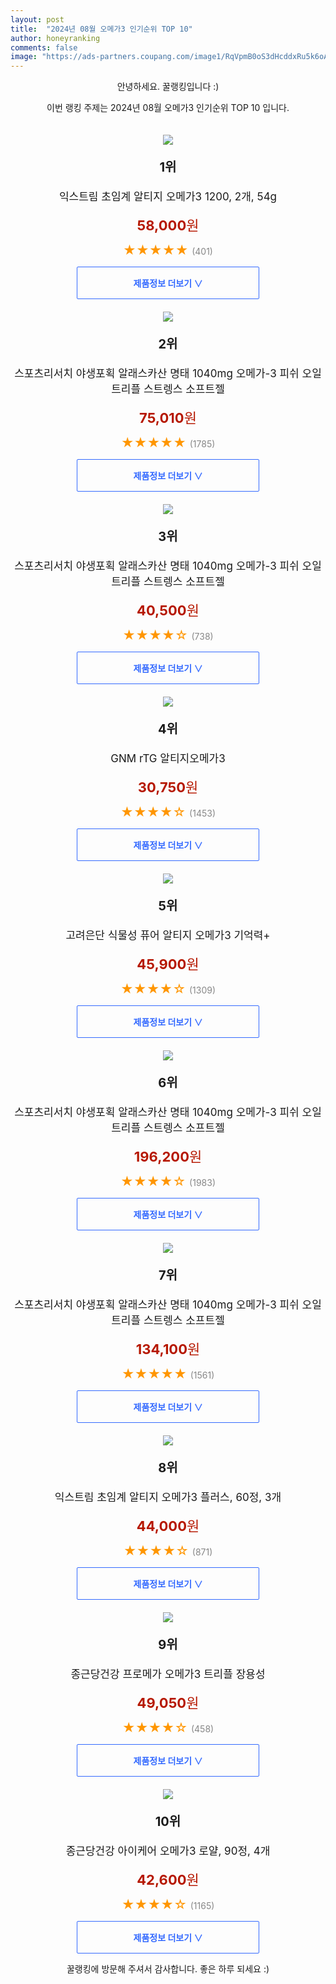 ```yaml
---
layout: post
title:  "2024년 08월 오메가3 인기순위 TOP 10"
author: honeyranking
comments: false
image: "https://ads-partners.coupang.com/image1/RqVpmB0oS3dHcddxRu5k6oASU7VT4CIJGkPENjAkzH-pdclzN5_hrHp42Z0XumMxiGMDNbMNoA1EnStReTyhyuE-9w6bBAZbf9YROHZo3hsn9JHD2Yi98ODy5XKvRn24ZCBqdprBWdkeFRcEt9ODWA9VOGtGgZpcYRiwTT4geiSuCKTW2B4rFC-oXeDX5HHD40DOEQ6-8EYIj4CDPuIvtJu7EZ64MvhOA0z7QllLWCSzs0TRJHh1mpO5SNHlDpbJLpzQwCigH1RRT2sWX8UVT1x42nb4ZqPBfhtIeNFKFG921dojAERKIi7pjcw-Os4="
---
```

<p style="text-align: center;">안녕하세요. 꿀랭킹입니다 :)</p>
<p style="text-align: center;">이번 랭킹 주제는 2024년 08월 오메가3 인기순위 TOP 10 입니다.</p><center><img src="https://ads-partners.coupang.com/image1/RqVpmB0oS3dHcddxRu5k6oASU7VT4CIJGkPENjAkzH-pdclzN5_hrHp42Z0XumMxiGMDNbMNoA1EnStReTyhyuE-9w6bBAZbf9YROHZo3hsn9JHD2Yi98ODy5XKvRn24ZCBqdprBWdkeFRcEt9ODWA9VOGtGgZpcYRiwTT4geiSuCKTW2B4rFC-oXeDX5HHD40DOEQ6-8EYIj4CDPuIvtJu7EZ64MvhOA0z7QllLWCSzs0TRJHh1mpO5SNHlDpbJLpzQwCigH1RRT2sWX8UVT1x42nb4ZqPBfhtIeNFKFG921dojAERKIi7pjcw-Os4=" style="margin-top:20px" /></center><p style="text-align: center; font-size: 20px"><b>1위</b></p><p style="text-align: center; font-size: 17px">익스트림 초임계 알티지 오메가3 1200, 2개, 54g</p><p style="text-align: center;"><span style="color: #b61800; font-size: 22px;"><b>58,000</b>원</span></p><p style="text-align: center;"><span style="color: #ff9600; font-size: 20px;">★★★★★ </span><span style="color: #878787;">(401)</span></p><center><a href="https://link.coupang.com/re/AFFSDP?lptag=AF3899140&subid=honeyrank&pageKey=6991721536&itemId=17114496145&vendorItemId=86876057286&traceid=V0-153-128786518db65c84&clickBeacon=af799660-553a-11ef-9042-0d8e06bbbe50%7E3&requestid=20240808130001190223191083&token=31850C%7CMIXED"><div style="font-size: 14px; display: inline-block; padding: 15px 90px; color: #346aff; border-radius: 2px; border: 1px solid #346aff; cursor: pointer;"><b>제품정보 더보기 &or;</b></div></a></center><center><img src="https://ads-partners.coupang.com/image1/70H7ArW5vw3hCBSM7z6joj__5XM-A-WDn0l5bpJh6_yvTHEYrf8lTcXCSRqMwJrfOj6GdEGQq8Eo1dublpku87IXp7ATGKTIMHyuZ9wDe67k7dxXE4Z9g2FjOhuyuHuZs590aiEeDK-dBXfg6lqUq_xjZcnm_rOf7Q38WhpEaFqPNBEw8VCSQ4xNWQ5TFYONsyl7lLXxq6kg96Mwsdi0eEITzh9UXI9r-WAkZQirSZk2OVkKNoq-Ia57t8r7crJti-UNfuRgBb_Ek7Aey4fC4vx3f9TvJPv3trd8MnrgG8MZytrtXIM-jp0=" style="margin-top:20px" /></center><p style="text-align: center; font-size: 20px"><b>2위</b></p><p style="text-align: center; font-size: 17px">스포츠리서치 야생포획 알래스카산 명태 1040mg 오메가-3 피쉬 오일 트리플 스트렝스 소프트젤</p><p style="text-align: center;"><span style="color: #b61800; font-size: 22px;"><b>75,010</b>원</span></p><p style="text-align: center;"><span style="color: #ff9600; font-size: 20px;">★★★★★ </span><span style="color: #878787;">(1785)</span></p><center><a href="https://link.coupang.com/re/AFFSDP?lptag=AF3899140&subid=honeyrank&pageKey=6854281548&itemId=9078439491&vendorItemId=4765824657&traceid=V0-153-eb204c859fad1f20&requestid=20240808130001190223191083&token=31850C%7CMIXED"><div style="font-size: 14px; display: inline-block; padding: 15px 90px; color: #346aff; border-radius: 2px; border: 1px solid #346aff; cursor: pointer;"><b>제품정보 더보기 &or;</b></div></a></center><center><img src="https://ads-partners.coupang.com/image1/ZwjYvWXevjCCAo-PZ_Fcp0TioqvXfzuMeIu2dPCsVpaMDh2TNmFuhLv7tNyICdwUCnSFVY6I-hvwR6LYyCuoxzJVgdEemgD6aFp8MVQarTNolQgMgg6ufYaaU3GE6JL35WQa5RWIKf4SVs4i31y7VhGp2sORXKm34LsAYYD57D2SoLxciqVZHsPv0uYXu_HrMA3ayMjdVKHaNaqQylsHRvC_LyDeqZ2fjO-x_4KfMQylEUPw_bS6ubHA9gsgrqx8blazAfwbxYD8heylrJBJEWtHoKoOdpQ6zvMSsUpyWhKqIlhsPtJy-z8=" style="margin-top:20px" /></center><p style="text-align: center; font-size: 20px"><b>3위</b></p><p style="text-align: center; font-size: 17px">스포츠리서치 야생포획 알래스카산 명태 1040mg 오메가-3 피쉬 오일 트리플 스트렝스 소프트젤</p><p style="text-align: center;"><span style="color: #b61800; font-size: 22px;"><b>40,500</b>원</span></p><p style="text-align: center;"><span style="color: #ff9600; font-size: 20px;">★★★★☆ </span><span style="color: #878787;">(738)</span></p><center><a href="https://link.coupang.com/re/AFFSDP?lptag=AF3899140&subid=honeyrank&pageKey=6854281548&itemId=23695403345&vendorItemId=4765824687&traceid=V0-153-eb204c859fad1f20&requestid=20240808130001190223191083&token=31850C%7CMIXED"><div style="font-size: 14px; display: inline-block; padding: 15px 90px; color: #346aff; border-radius: 2px; border: 1px solid #346aff; cursor: pointer;"><b>제품정보 더보기 &or;</b></div></a></center><center><img src="https://ads-partners.coupang.com/image1/vPiVZCQiGZGbcsbxvIGZCRL8bLlkBF-N6kkzF1oUznzpx7UBkBMYJvB9oSmTIirN1g1Dfa57pmkFW2HTUbDhgmZyjB64wWc5TcZ-fOpO-Kdsk_qMxFtkc8OiC3fujdOQZnrkpElVm1KilF-HnFe4-hg3-KhK7DZ6cx7eAOu_yJSAz4qUfpzrWxJW5QbpumGt8K4irRtdLslXXMKFy266I38jlDa_TAZWv-kdb0zvPKihAkxqdO8sVdeFYay7uGd5Cc-5mduUqWPWy8Xz7uBjNQfNNsn8imMK6QDhul_5KDQsao0ck9W9TLsu-A==" style="margin-top:20px" /></center><p style="text-align: center; font-size: 20px"><b>4위</b></p><p style="text-align: center; font-size: 17px">GNM rTG 알티지오메가3</p><p style="text-align: center;"><span style="color: #b61800; font-size: 22px;"><b>30,750</b>원</span></p><p style="text-align: center;"><span style="color: #ff9600; font-size: 20px;">★★★★☆ </span><span style="color: #878787;">(1453)</span></p><center><a href="https://link.coupang.com/re/AFFSDP?lptag=AF3899140&subid=honeyrank&pageKey=69043033&itemId=11317143127&vendorItemId=73639126021&traceid=V0-153-ebbfccd890147ee2&requestid=20240808130001190223191083&token=31850C%7CMIXED"><div style="font-size: 14px; display: inline-block; padding: 15px 90px; color: #346aff; border-radius: 2px; border: 1px solid #346aff; cursor: pointer;"><b>제품정보 더보기 &or;</b></div></a></center><center><img src="https://ads-partners.coupang.com/image1/rilMZzmsK-Vwcf-iro8TVcjzKd73jy8oxrk17jZvH8z-WSXN6xlsacW7BqunCQaQKEWRjh_9owb9LHSHDEtRXGsxYqrrBwXEsGc0BUNmeN7SzpnTCfXrF8BiqKvXsAjOCtlzHDedllOCubPI6x3nmdYxDX1UF0UcwCYHwgr9W4UdbypSsiiRSL5QdCkyvn-IdWTqpQgdquaMt7o70EyX6DduUANBHLmngB5WMmyjdL3jSqREbhCrEN2cey21hsYQBDw7biJdPcU_IzIKQenXR_wWyoNRlzeephasNWF8vpfKOcz-dbY694Jp" style="margin-top:20px" /></center><p style="text-align: center; font-size: 20px"><b>5위</b></p><p style="text-align: center; font-size: 17px">고려은단 식물성 퓨어 알티지 오메가3 기억력+</p><p style="text-align: center;"><span style="color: #b61800; font-size: 22px;"><b>45,900</b>원</span></p><p style="text-align: center;"><span style="color: #ff9600; font-size: 20px;">★★★★☆ </span><span style="color: #878787;">(1309)</span></p><center><a href="https://link.coupang.com/re/AFFSDP?lptag=AF3899140&subid=honeyrank&pageKey=8128434564&itemId=23079464480&vendorItemId=90111659169&traceid=V0-153-3bdb82b176f5ee13&requestid=20240808130001190223191083&token=31850C%7CMIXED"><div style="font-size: 14px; display: inline-block; padding: 15px 90px; color: #346aff; border-radius: 2px; border: 1px solid #346aff; cursor: pointer;"><b>제품정보 더보기 &or;</b></div></a></center><center><img src="https://ads-partners.coupang.com/image1/9QjNieh96nWLMvBi9UvwhsqMfXKR-1aTKJsRmNYHOSViuHJ94w5PsNZVDai1Hpy67Vja6UKuRpMkZtRBSP-1BbU1LcExQsERSsOf5zQ7AUF8VyrjMpvK0LCCrf6ghXWwSB8vaIItm969Cih5Th36t1SlPWhYAbCGMjBrMLXkRahSZxrPKHI5jSJxdmluKoU1BceANRss5ui5JJsDqGP-Zoc4VXYMLI_YkWZcH46rGbdUVeOCtP7zS9wo1_XdZEdXv7IEqhVSvtVYNKRKfqO-aWqU6quNEZUgHDNSGRQkh1wGnOfzqYhHrnmW" style="margin-top:20px" /></center><p style="text-align: center; font-size: 20px"><b>6위</b></p><p style="text-align: center; font-size: 17px">스포츠리서치 야생포획 알래스카산 명태 1040mg 오메가-3 피쉬 오일 트리플 스트렝스 소프트젤</p><p style="text-align: center;"><span style="color: #b61800; font-size: 22px;"><b>196,200</b>원</span></p><p style="text-align: center;"><span style="color: #ff9600; font-size: 20px;">★★★★☆ </span><span style="color: #878787;">(1983)</span></p><center><a href="https://link.coupang.com/re/AFFSDP?lptag=AF3899140&subid=honeyrank&pageKey=6854281548&itemId=11496354055&vendorItemId=81926548616&traceid=V0-153-eb204c859fad1f20&requestid=20240808130001190223191083&token=31850C%7CMIXED"><div style="font-size: 14px; display: inline-block; padding: 15px 90px; color: #346aff; border-radius: 2px; border: 1px solid #346aff; cursor: pointer;"><b>제품정보 더보기 &or;</b></div></a></center><center><img src="https://ads-partners.coupang.com/image1/LlE7zpnlsS2ipYjCLtV2n9M0ZXPUfwkcbeX8goD0r2CXSNiDNmm3_2NeNQePA4E5TJyYH_X615o7HQo7EUM0RReKlZO9AB9ij_uvOoUnc9zSnTE9pBwm-4ndz_7HeMztR8M8MV11nZoydE5tCFoFHnldiOzPWkp8luMyJgGDqpVdZ-IKrKUWUKx8zklT_Y1ENEgjVq_wCPNo7c1rOrDwXtYge0LefBEK_AYsJGvRzCgDSu3eaev4Z4YhPmuTgFzkQHl8_BHI-HKK9QPt4vH1D2ubMmdvCPXyvI6BqhnLQ8Dh_9YAOhti1V0=" style="margin-top:20px" /></center><p style="text-align: center; font-size: 20px"><b>7위</b></p><p style="text-align: center; font-size: 17px">스포츠리서치 야생포획 알래스카산 명태 1040mg 오메가-3 피쉬 오일 트리플 스트렝스 소프트젤</p><p style="text-align: center;"><span style="color: #b61800; font-size: 22px;"><b>134,100</b>원</span></p><p style="text-align: center;"><span style="color: #ff9600; font-size: 20px;">★★★★★ </span><span style="color: #878787;">(1561)</span></p><center><a href="https://link.coupang.com/re/AFFSDP?lptag=AF3899140&subid=honeyrank&pageKey=6854281548&itemId=16340026797&vendorItemId=81926548562&traceid=V0-153-eb204c859fad1f20&requestid=20240808130001190223191083&token=31850C%7CMIXED"><div style="font-size: 14px; display: inline-block; padding: 15px 90px; color: #346aff; border-radius: 2px; border: 1px solid #346aff; cursor: pointer;"><b>제품정보 더보기 &or;</b></div></a></center><center><img src="https://ads-partners.coupang.com/image1/hV-FVBetEWSXFaWmhT49dTFsaa5CPATiWae4p2Qtq3W7UbGYR9SujdRybs8H5uCTSsPUjnjxo4ZZm0TROMVh29h14my1tnUUEolU49gbgOjVYi8lNc7gezvts64yEN2P9D4pHbHVWIL9taME2k8zCmeWI_jiYljW1XYr_gzs-6CmSck8FK7r5L5leEeiAHFcAB53GEXmNAl1JDQOd_cNR8JfLF0P-i3lsheuUy4YTvhC6BCwv7lZyPCWoKIj6GJtGmse3iwxLbvWR71lglWU7rKj41GgZJyP3KE_tgyCobl-VsWhAMq1tRGca45PpOM=" style="margin-top:20px" /></center><p style="text-align: center; font-size: 20px"><b>8위</b></p><p style="text-align: center; font-size: 17px">익스트림 초임계 알티지 오메가3 플러스, 60정, 3개</p><p style="text-align: center;"><span style="color: #b61800; font-size: 22px;"><b>44,000</b>원</span></p><p style="text-align: center;"><span style="color: #ff9600; font-size: 20px;">★★★★☆ </span><span style="color: #878787;">(871)</span></p><center><a href="https://link.coupang.com/re/AFFSDP?lptag=AF3899140&subid=honeyrank&pageKey=8203833908&itemId=15775171610&vendorItemId=84035584158&traceid=V0-153-bea3acb75e8556b7&clickBeacon=af799660-553a-11ef-bfc5-358c06d8495e%7E3&requestid=20240808130001190223191083&token=31850C%7CMIXED"><div style="font-size: 14px; display: inline-block; padding: 15px 90px; color: #346aff; border-radius: 2px; border: 1px solid #346aff; cursor: pointer;"><b>제품정보 더보기 &or;</b></div></a></center><center><img src="https://ads-partners.coupang.com/image1/_bHgxlcKCwMhgGrl_dCX9IDlgjKdi3Br4On1-eTKZkWvABENMkMOV0z0Porsrox5ZEEsW3UTv_hTWc5abfkRk3Wx81DfgFRghLD6y5N_DIh1i-K5FvI3YjYEOugYrsZnJDGvjlCQwjPftXhooQxSCGUaDQGGc_jGqY3RL6rUmrNlqn4QQM7Suymo6XGJTB3Wiwf3pwxZJ__m9sLbgXcWdVlbR8ZjdPyHE-tXDmM8iJsWMMziE37qhs9NDtXuc7Sri_ylFYTDhg_YddwkXy2SwtmiZYCj_NFqcwc=" style="margin-top:20px" /></center><p style="text-align: center; font-size: 20px"><b>9위</b></p><p style="text-align: center; font-size: 17px">종근당건강 프로메가 오메가3 트리플 장용성</p><p style="text-align: center;"><span style="color: #b61800; font-size: 22px;"><b>49,050</b>원</span></p><p style="text-align: center;"><span style="color: #ff9600; font-size: 20px;">★★★★☆ </span><span style="color: #878787;">(458)</span></p><center><a href="https://link.coupang.com/re/AFFSDP?lptag=AF3899140&subid=honeyrank&pageKey=6586372374&itemId=19081002944&vendorItemId=86203376580&traceid=V0-153-dfb2e13ddc16c873&requestid=20240808130001190223191083&token=31850C%7CMIXED"><div style="font-size: 14px; display: inline-block; padding: 15px 90px; color: #346aff; border-radius: 2px; border: 1px solid #346aff; cursor: pointer;"><b>제품정보 더보기 &or;</b></div></a></center><center><img src="https://ads-partners.coupang.com/image1/ebPfw97JI2Z98shgeTGyU53-AyxikRReBl0Tthczow2aCAkds7XPlI4pCURkmZj3zL3TZBaEktgKfYvquUJXMEbgAp9-FGje1W4MH6XHxxcqg8dTqWZVIjIRzBYccpXbldIJfQc1HpWStpMAJstJgXdik6aqssiLNQg4Zcr-mWyKWgevKwtkNNGgDjRhdQKD2sF5qkLcCHwdPsRj8Rg_06MHz86xEpl0MkTPW7CpMDWGNk-XQwSF-JN3-7kK3EMAz4VVSxcQyNDFWiZpuf67bO5cVtYTNWnH54q-_yC2o3soGLN2Hou5-hW9Y4gpJRKA" style="margin-top:20px" /></center><p style="text-align: center; font-size: 20px"><b>10위</b></p><p style="text-align: center; font-size: 17px">종근당건강 아이케어 오메가3 로얄, 90정, 4개</p><p style="text-align: center;"><span style="color: #b61800; font-size: 22px;"><b>42,600</b>원</span></p><p style="text-align: center;"><span style="color: #ff9600; font-size: 20px;">★★★★☆ </span><span style="color: #878787;">(1165)</span></p><center><a href="https://link.coupang.com/re/AFFSDP?lptag=AF3899140&subid=honeyrank&pageKey=202885500&itemId=7052170283&vendorItemId=87150339992&traceid=V0-153-ed4758818c2e5d5c&clickBeacon=af79bd70-553a-11ef-8871-1d9f64980a92%7E3&requestid=20240808130001190223191083&token=31850C%7CMIXED"><div style="font-size: 14px; display: inline-block; padding: 15px 90px; color: #346aff; border-radius: 2px; border: 1px solid #346aff; cursor: pointer;"><b>제품정보 더보기 &or;</b></div></a></center><p style="text-align: center;">꿀랭킹에 방문해 주셔서 감사합니다. 좋은 하루 되세요 :)</p>